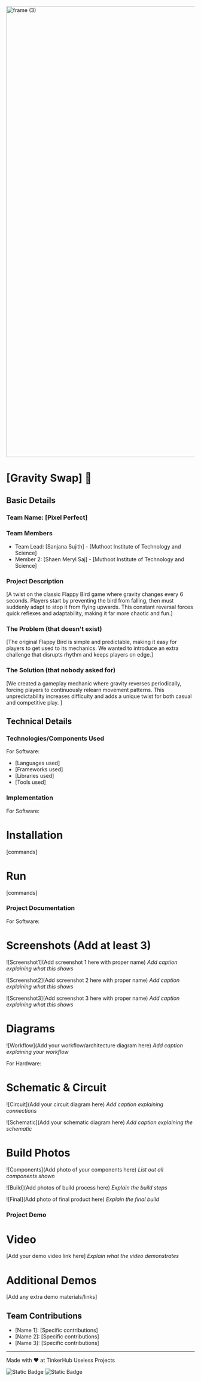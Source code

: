 <img width="3188" height="1202" alt="frame (3)" src="https://github.com/user-attachments/assets/517ad8e9-ad22-457d-9538-a9e62d137cd7" />


# [Gravity Swap] 🎯


## Basic Details
### Team Name: [Pixel Perfect]


### Team Members
- Team Lead: [Sanjana Sujith] - [Muthoot Institute of Technology and Science]
- Member 2: [Shaen Meryl Saj] - [Muthoot Institute of Technology and Science]

### Project Description
[A twist on the classic Flappy Bird game where gravity changes every 6 seconds.
Players start by preventing the bird from falling, then must suddenly adapt to stop it from flying upwards.
This constant reversal forces quick reflexes and adaptability, making it far more chaotic and fun.]

### The Problem (that doesn't exist)
[The original Flappy Bird is simple and predictable, making it easy for players to get used to its mechanics.
We wanted to introduce an extra challenge that disrupts rhythm and keeps players on edge.]

### The Solution (that nobody asked for)
[We created a gameplay mechanic where gravity reverses periodically, forcing players to continuously relearn movement patterns.
This unpredictability increases difficulty and adds a unique twist for both casual and competitive play.
]

## Technical Details
### Technologies/Components Used
For Software:
- [Languages used]
- [Frameworks used]
- [Libraries used]
- [Tools used]

### Implementation
For Software:
# Installation
[commands]

# Run
[commands]

### Project Documentation
For Software:

# Screenshots (Add at least 3)
![Screenshot1](Add screenshot 1 here with proper name)
*Add caption explaining what this shows*

![Screenshot2](Add screenshot 2 here with proper name)
*Add caption explaining what this shows*

![Screenshot3](Add screenshot 3 here with proper name)
*Add caption explaining what this shows*

# Diagrams
![Workflow](Add your workflow/architecture diagram here)
*Add caption explaining your workflow*

For Hardware:

# Schematic & Circuit
![Circuit](Add your circuit diagram here)
*Add caption explaining connections*

![Schematic](Add your schematic diagram here)
*Add caption explaining the schematic*

# Build Photos
![Components](Add photo of your components here)
*List out all components shown*

![Build](Add photos of build process here)
*Explain the build steps*

![Final](Add photo of final product here)
*Explain the final build*

### Project Demo
# Video
[Add your demo video link here]
*Explain what the video demonstrates*

# Additional Demos
[Add any extra demo materials/links]

## Team Contributions
- [Name 1]: [Specific contributions]
- [Name 2]: [Specific contributions]
- [Name 3]: [Specific contributions]

---
Made with ❤️ at TinkerHub Useless Projects 

![Static Badge](https://img.shields.io/badge/TinkerHub-24?color=%23000000&link=https%3A%2F%2Fwww.tinkerhub.org%2F)
![Static Badge](https://img.shields.io/badge/UselessProjects--25-25?link=https%3A%2F%2Fwww.tinkerhub.org%2Fevents%2FQ2Q1TQKX6Q%2FUseless%2520Projects)


